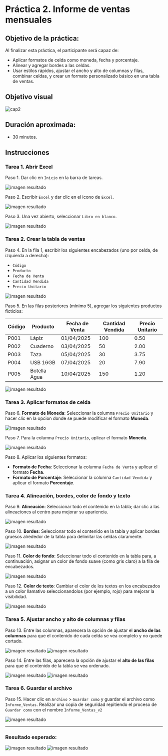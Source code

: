 # Práctica 2. Informe de ventas mensuales

## Objetivo de la práctica:

Al finalizar esta práctica, el participante será capaz de:
- Aplicar formatos de celda como moneda, fecha y porcentaje.
- Alinear y agregar bordes a las celdas.
- Usar estilos rápidos, ajustar el ancho y alto de columnas y filas, combinar celdas, y crear un formato personalizado básico en una tabla de ventas.

## Objetivo visual

![cap2](../images/cap2_obj.png)

## Duración aproximada:
- 30 minutos.

## Instrucciones 

### Tarea 1. **Abrir Excel**

Paso 1. Dar clic en `Inicio` en la barra de tareas.

![imagen resultado](../images/cap1_1.png)

Paso 2. Escribir `Excel` y dar clic en el icono de `Excel`.

![imagen resultado](../images/cap1_2.png)

Paso 3. Una vez abierto, seleccionar `Libro en blanco`.

![imagen resultado](../images/cap1_3.png)

### Tarea 2. **Crear la tabla de ventas**

Paso 4. En la fila 1, escribir los siguientes encabezados (uno por celda, de izquierda a derecha):

- `Código`
- `Producto`
- `Fecha de Venta`
- `Cantidad Vendida`
- `Precio Unitario`

![imagen resultado](../images/cap2_4.png)

Paso 5. En las filas posteriores (mínimo 5), agregar los siguientes productos ficticios:

| Código | Producto       | Fecha de Venta | Cantidad Vendida | Precio Unitario |
|--------|----------------|-----------------|------------------|-----------------|
| P001   | Lápiz          | 01/04/2025      | 100              | 0.50            |
| P002   | Cuaderno       | 03/04/2025      | 50               | 2.00            |
| P003   | Taza           | 05/04/2025      | 30               | 3.75            |
| P004   | USB 16GB       | 07/04/2025      | 20               | 7.90            |
| P005   | Botella Agua   | 10/04/2025      | 150              | 1.20            |

![imagen resultado](../images/cap2_5.png)

### Tarea 3. **Aplicar formatos de celda**

Paso 6. **Formato de Moneda**: Seleccionar la columna `Precio Unitario` y hacer clic en la opcion donde se puede modificar el formato **Moneda**.

![imagen resultado](../images/cap2_6.png)

Paso 7. Para la columna `Precio Unitario`, aplicar el formato **Moneda**.

![imagen resultado](../images/cap2_7.png)

Paso 8. Aplicar los siguientes formatos:
- **Formato de Fecha**: Seleccionar la columna `Fecha de Venta` y aplicar el formato **Fecha**.
- **Formato de Porcentaje**: Seleccionar la columna `Cantidad Vendida` y aplicar el formato **Porcentaje**.

### Tarea 4. **Alineación, bordes, color de fondo y texto**

Paso 9. **Alineación**: Seleccionar todo el contenido en la tabla; dar clic a las alineaciones al centro para mejorar su apariencia.

![imagen resultado](../images/cap2_8.png)

Paso 10. **Bordes**: Seleccionar todo el contenido en la tabla y aplicar bordes gruesos alrededor de la tabla para delimitar las celdas claramente.

![imagen resultado](../images/cap2_9.png)

Paso 11. **Color de fondo**: Seleccionar todo el contenido en la tabla para, a continuación, asignar un color de fondo suave (como gris claro) a la fila de encabezados.

![imagen resultado](../images/cap2_10.png)

Paso 12. **Color de texto**: Cambiar el color de los textos en los encabezados a un color llamativo seleccionandolos (por ejemplo, rojo) para mejorar la visibilidad.

![imagen resultado](../images/cap2_11.png)

### Tarea 5. **Ajustar ancho y alto de columnas y filas**

Paso 13. Entre las columnas, aparecera la opción de ajustar el **ancho de las columnas** para que el contenido de cada celda se vea completo y no quede cortado.

![imagen resultado](../images/cap2_12.png)
![imagen resultado](../images/cap2_13.png)

Paso 14. Entre las filas, aparecera la opción de ajustar el **alto de las filas** para que el contenido de la tabla se vea ordenado.

![imagen resultado](../images/cap2_14.png)
![imagen resultado](../images/cap2_15.png)

### Tarea 6. **Guardar el archivo**

Paso 15. Hacer clic en `Archivo` > `Guardar como` y guardar el archivo como `Informe_Ventas`. Realizar una copia de seguridad repitiendo el proceso de `Guardar como` con el nombre `Informe_Ventas_v2`

![imagen resultado](../images/cap2_16.png)

---

### Resultado esperado:

![imagen resultado](../images/cap2_16.png)
![imagen resultado](../images/cap2_15.png)
